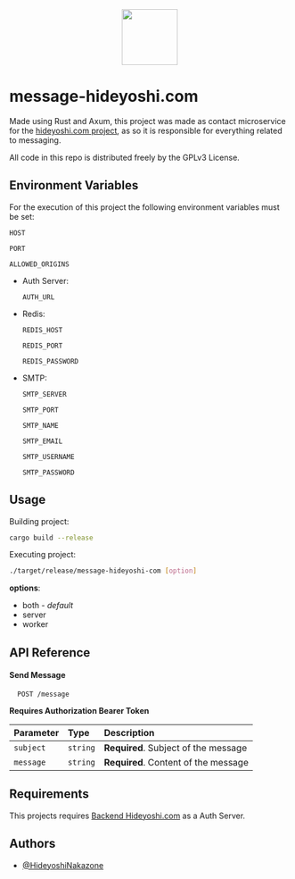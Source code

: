 <div align="center">
  <a href="https://github.com/HideyoshiNakazone/hideyoshi.com">
    <img src="https://drive.google.com/uc?export=view&id=1ka1kTMcloX_wjAlKLET9VoaRTyRuGmxQ" width="100" height="100" allow="autoplay"\>
  </a>
</div>

# message-hideyoshi.com

Made using Rust and Axum, this project was made as contact microservice for the [hideyoshi.com project](https://github.com/HideyoshiNakazone/hideyoshi.com), as so it is  responsible for everything related to messaging.

All code in this repo is distributed freely by the GPLv3 License.
## Environment Variables

For the execution of this project the following environment variables must be set:

`HOST`

`PORT`

`ALLOWED_ORIGINS`

- Auth Server:

    `AUTH_URL`

- Redis:

    `REDIS_HOST`

    `REDIS_PORT`

    `REDIS_PASSWORD`

- SMTP:
    
    `SMTP_SERVER`

    `SMTP_PORT`

    `SMTP_NAME`

    `SMTP_EMAIL`

    `SMTP_USERNAME`

    `SMTP_PASSWORD`



## Usage

Building project:

```bash
cargo build --release
```

Executing project:

```bash
./target/release/message-hideyoshi-com [option]
```

**options**: 
  - both - _default_
  - server
  - worker


## API Reference

#### Send Message

```http
  POST /message
```

**Requires Authorization Bearer Token**

| Parameter      | Type     | Description                          |
| :--------      | :------- | :-------------------------           |
| `subject`      | `string` | **Required**. Subject of the message |
| `message`      | `string` | **Required**. Content of the message |


## Requirements

This projects requires [Backend Hideyoshi.com](https://github.com/HideyoshiSolutions/backend-hideyoshi.com) as a Auth Server.


## Authors

- [@HideyoshiNakazone](https://github.com/HideyoshiNakazone)

